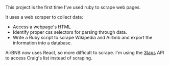 This project is the first time I've used ruby to scrape web pages. 

It uses a web scraper to collect data:

- Access a webpage's HTML
- Identify proper css selectors for parsing through data. 
- Write a Ruby script to scrape Wikipedia and Airbnb and export the information into a database.

AirBNB now uses React, so more difficult to scrape.
I'm using the [3taps](https://3taps.com/) API to access Craig's list instead of scraping.